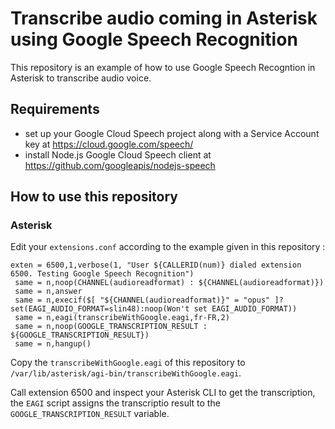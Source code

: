 # Transcribe audio coming in Asterisk using Google Speech Recognition

This repository is an example of how to use Google Speech Recogntion in Asterisk to transcribe audio voice.

## Requirements

- set up your Google Cloud Speech project along with a Service Account key at https://cloud.google.com/speech/
- install Node.js Google Cloud Speech client at https://github.com/googleapis/nodejs-speech

## How to use this repository

### Asterisk

Edit your `extensions.conf` according to the example given in this repository :

```
exten = 6500,1,verbose(1, "User ${CALLERID(num)} dialed extension 6500. Testing Google Speech Recognition")
 same = n,noop(CHANNEL(audioreadformat) : ${CHANNEL(audioreadformat)})
 same = n,answer
 same = n,execif($[ "${CHANNEL(audioreadformat)}" = "opus" ]?set(EAGI_AUDIO_FORMAT=slin48):noop(Won't set EAGI_AUDIO_FORMAT))
 same = n,eagi(transcribeWithGoogle.eagi,fr-FR,2)
 same = n,noop(GOOGLE_TRANSCRIPTION_RESULT : ${GOOGLE_TRANSCRIPTION_RESULT})
 same = n,hangup()
```

Copy the `transcribeWithGoogle.eagi` of this repository to `/var/lib/asterisk/agi-bin/transcribeWithGoogle.eagi`.

Call extension 6500 and inspect your Asterisk CLI to get the transcription, the `EAGI` script assigns the transcriptio result to the `GOOGLE_TRANSCRIPTION_RESULT` variable.
